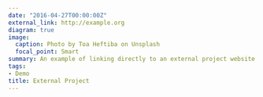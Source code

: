```yaml
---
date: "2016-04-27T00:00:00Z"
external_link: http://example.org
diagram: true
image:
  caption: Photo by Toa Heftiba on Unsplash
  focal_point: Smart
summary: An example of linking directly to an external project website using `external_link`.
tags:
- Demo
title: External Project
---
```


